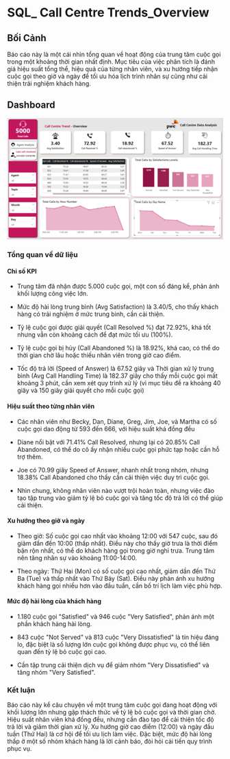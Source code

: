 # SQL_ Call Centre Trends_Overview 

## Bối Cảnh

Báo cáo này là một cái nhìn tổng quan về hoạt động của trung tâm cuộc gọi trong một khoảng thời gian nhất định. Mục tiêu của việc phân tích là đánh giá hiệu suất tổng thể, hiệu quả của từng nhân viên, và xu hướng tiếp nhận cuộc gọi theo giờ và ngày để tối ưu hóa lịch trình nhân sự cũng như cải thiện trải nghiệm khách hàng.

## Dashboard 

![Overview](DashBoard.png)


### Tổng quan về dữ liệu

#### Chỉ số KPI 

+ Trung tâm đã nhận được 5.000 cuộc gọi, một con số đáng kể, phản ánh khối lượng công việc lớn.

+ Mức độ hài lòng trung bình (Avg Satisfaction) là 3.40/5, cho thấy khách hàng có trải nghiệm ở mức trung bình, cần cải thiện.

+ Tỷ lệ cuộc gọi được giải quyết (Call Resolved %) đạt 72.92%, khá tốt nhưng vẫn còn khoảng cách để đạt mức tối ưu (100%).

+ Tỷ lệ cuộc gọi bị hủy (Call Abandoned %) là 18.92%, khá cao, có thể do thời gian chờ lâu hoặc thiếu nhân viên trong giờ cao điểm.

+ Tốc độ trả lời (Speed of Answer) là 67.52 giây và Thời gian xử lý trung bình (Avg Call Handling Time) là 182.37 giây cho thấy mỗi cuộc gọi mất khoảng 3 phút, cần xem xét quy trình xử lý (vì mục tiêu đề ra khoảng 40 giây và 150 giây giải quyết cho mỗi cuộc gọi)

#### Hiệu suất theo từng nhân viên 

+ Các nhân viên như Becky, Dan, Diane, Greg, Jim, Joe, và Martha có số cuộc gọi dao động từ 593 đến 666, với hiệu suất khá đồng đều

+ Diane nổi bật với 71.41% Call Resolved, nhưng lại có 20.85% Call Abandoned, có thể do cô ấy nhận nhiều cuộc gọi phức tạp hoặc cần hỗ trợ thêm.

+ Joe có 70.99 giây Speed of Answer, nhanh nhất trong nhóm, nhưng 18.38% Call Abandoned cho thấy cần cải thiện việc duy trì cuộc gọi.

+ Nhìn chung, không nhân viên nào vượt trội hoàn toàn, nhưng việc đào tạo tập trung vào giảm tỷ lệ bỏ cuộc gọi và tăng tốc độ trả lời có thể giúp cải thiện.

#### Xu hướng theo giờ và ngày 

+ Theo giờ: Số cuộc gọi cao nhất vào khoảng 12:00 với 547 cuộc, sau đó giảm dần đến 10:00 (thấp nhất). Điều này cho thấy giờ trưa là thời điểm bận rộn nhất, có thể do khách hàng gọi trong giờ nghỉ trưa. Trung tâm nên tăng nhân sự vào khoảng 11:00-14:00.

+ Theo ngày: Thứ Hai (Mon) có số cuộc gọi cao nhất, giảm dần đến Thứ Ba (Tue) và thấp nhất vào Thứ Bảy (Sat). Điều này phản ánh xu hướng khách hàng gọi nhiều hơn vào đầu tuần, cần bố trí lịch làm việc phù hợp.

#### Mức độ hài lòng của khách hàng

+ 1.180 cuộc gọi "Satisfied" và 946 cuộc "Very Satisfied", phản ánh một phần khách hàng hài lòng.

+ 843 cuộc "Not Served" và 813 cuộc "Very Dissatisfied" là tín hiệu đáng lo, đặc biệt là số lượng lớn cuộc gọi không được phục vụ, có thể liên quan đến tỷ lệ bỏ cuộc gọi cao.

+ Cần tập trung cải thiện dịch vụ để giảm nhóm "Very Dissatisfied" và tăng nhóm "Very Satisfied".

### Kết luận

Báo cáo này kể câu chuyện về một trung tâm cuộc gọi đang hoạt động với khối lượng lớn nhưng gặp thách thức về tỷ lệ bỏ cuộc gọi và thời gian chờ. Hiệu suất nhân viên khá đồng đều, nhưng cần đào tạo để cải thiện tốc độ trả lời và giảm thời gian xử lý. Xu hướng giờ cao điểm (12:00) và ngày đầu tuần (Thứ Hai) là cơ hội để tối ưu lịch làm việc. Đặc biệt, mức độ hài lòng thấp ở một số nhóm khách hàng là lời cảnh báo, đòi hỏi cải tiến quy trình phục vụ. 








